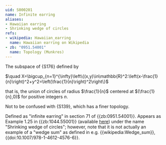 ```yaml
---
uid: S000201
name: Infinite earring
aliases:
- Hawaiian earring
- Shrinking wedge of circles
refs:
- wikipedia: Hawaiian_earring
  name: Hawaiian earring on Wikipedia
- zb: "0951.54001"
  name: Topology (Munkres)
---
```


The subspace of {S176} defined by

$\quad X=\bigcup_{n=1}^{\infty}\left\{(x,y)\in\mathbb{R}^2:\left(x-\frac{1}{n}\right)^2+y^2=\left(\frac{1}{n}\right)^2\right\}$

that is, the union of circles of radius $\frac{1}{n}$ centered at $(\frac{1}{n},0)$ for positive
integers $n$.

Not to be confused with {S139}, which has a finer topology.

Defined as "infinite earring" in section 71 of {{zb:0951.54001}}.
Appears as Example 1.25 in {{zb:1044.55001}} (available [here](https://pi.math.cornell.edu/~hatcher/AT/ATpage.html)) under the name "Shrinking wedge of circles"; however, note that it is not actually an example of a "wedge sum" as defined in e.g. {{wikipedia:Wedge_sum}}, {{doi:10.1007/978-1-4612-4576-6}}.
